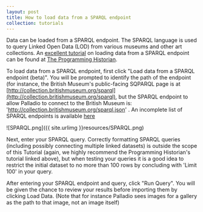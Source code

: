 ```yaml
---
layout: post
title: How to load data from a SPARQL endpoint
collection: tutorials
---
```


Data can be loaded from a SPARQL endpoint.  The SPARQL language is used to query Linked Open Data (LOD) from various museums and other art collections.  An [excellent tutorial](http://programminghistorian.org/lessons/graph-databases-and-SPARQL) on loading data from a SPARQL endpoint can be found at [The Programming Historian](http://programminghistorian.org/).

To load data from a SPARQL endpoint, first click "Load data from a SPARQL endpoint (beta)".  You will be prompted to identify the path of the endpoint (for instance, the British Museum's public-facing SQPARQL page is at [http://collection.britishmuseum.org/sparql](http://collection.britishmuseum.org/sparql), but the SPARQL endpoint to allow Palladio to connect to the British Museum is: 'http://collection.britishmuseum.org/sparql.json' .
An incomplete list of SPARQL endpoints is available [here](http://www.w3.org/wiki/SparqlEndpoints)

![SPARQL.png]({{ site.urlimg }}resources/SPARQL.png)

Next, enter your SPARQL query.  Correctly formatting SPARQL queries (including possibly connecting multiple linked datasets) is outside the scope of this Tutorial (again, we highly recommend the Programming Historian's tutorial linked above), but when testing your queries it is a good idea to restrict the initial dataset to no more than 100 rows by concluding with 'Limit 100' in your query.


After entering your SPARQL endpoint and query, click "Run Query".  You will be given the chance to review your results before importing them by clicking Load Data.  (Note that for instance Palladio sees images for a gallery as the path to that image, not an image itself)


